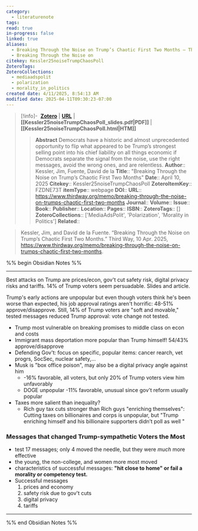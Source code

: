 ```yaml
---
category:
  - literaturenote
tags: 
read: true
in-progress: false
linked: true
aliases:
  - Breaking Through the Noise on Trump’s Chaotic First Two Months – Third Way
  - Breaking Through the Noise on
citekey: Kessler25noiseTrumpChaosPoll
ZoteroTags: 
ZoteroCollections:
  - mediaadspolit
  - polarization
  - morality_in_politics
created date: 4/11/2025, 8:54:13 AM
modified date: 2025-04-11T09:30:23-07:00
---
```


> [!info]- &nbsp;[**Zotero**](zotero://select/library/items/FZDNE73T)  | [**URL**](https://www.thirdway.org/memo/breaking-through-the-noise-on-trumps-chaotic-first-two-months) | **[[Kessler25noiseTrumpChaosPoll_slides.pdf|PDF]]** | **[[Kessler25noiseTrumpChaosPoll.html|HTM]]**
>> **Abstract**
> Democrats have a historic and almost unprecedented opportunity to flip what appeared to be Trump’s strongest selling point into his chief liability on all things economic if Democrats separate the signal from the noise, use the right messages, avoid the wrong ones, and are relentless.
> > **Author**:: Kessler, Jim,  Fuente, David de la
> **Title**:: "Breaking Through the Noise on Trump’s Chaotic First Two Months"
> **Date**:: April 10, 2025
> **Citekey**:: Kessler25noiseTrumpChaosPoll
> **ZoteroItemKey**:: FZDNE73T
> **itemType**:: webpage
> **DOI**:: 
> **URL**:: https://www.thirdway.org/memo/breaking-through-the-noise-on-trumps-chaotic-first-two-months
> **Journal**:: 
> **Volume**:: 
> **Issue**:: 
> **Book**:: 
> **Publisher**:: 
> **Location**:: 
> **Pages**:: 
> **ISBN**:: 
> **ZoteroTags**:: []
> **ZoteroCollections**:: ['MediaAdsPolit', 'Polarization', 'Morality in Politics']
> **Related**::

>  Kessler, Jim, and David de la Fuente. “Breaking Through the Noise on Trump’s Chaotic First Two Months.” Third Way, 10 Apr. 2025, https://www.thirdway.org/memo/breaking-through-the-noise-on-trumps-chaotic-first-two-months.

%% begin Obsidian Notes %%
___
Best attacks on Trump are prices/econ, gov't cut safety risk, digital privacy risks and tariffs.  14% of Trump voters seem persuadable. Slides and article.

Trump's early actions are unpopular but even though voters think he's been worse than expected, his job approval ratings aren't horrific: 48-51% approve/disapprove.
Still, 14% of Trump voters are "soft and movable," tested messages reduced Trump approval: vote change not tested.

- Trump most vulnerable on breaking promises to middle class on econ and costs
- Immigrant mass deportation more popular than Trump himself!  54/43% approve/disapprove
- Defending Gov't: focus on specific, popular items: cancer rearch, vet progrs, SocSec, nuclear safety,...
- Musk is "box office poison", may also be a digital privacy angle against him
	- -16% favorable, all voters, but only 20% of Trump voters view him unfavorably
	- DOGE unpopular -11% favorable, unusual since gov't reform usually popular
- Taxes more salient than inequality?  
	- Rich guy tax cuts stronger than Rich guys "enriching themselves": Cutting taxes on billionaires and corps is unpopular, but "Trump enriching himself and his billionaire supporters didn’t poll as well "
### Messages that changed Trump-sympathetic Voters the Most
- test 17 messages; only 4 moved the needle, but they were *much* more effective
- the young, the non-college, and women more most moved
- characteristics of successful messages: **"hit close to home" or fail a morality or competency test.**
- Successful messages
	1. prices and economy
	2. safety risk due to gov't cuts
	3. digital privacy
	4. tariffs
___
%% end Obsidian Notes %%
